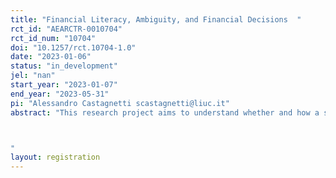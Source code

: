 ```yaml
---
title: "Financial Literacy, Ambiguity, and Financial Decisions  "
rct_id: "AEARCTR-0010704"
rct_id_num: "10704"
doi: "10.1257/rct.10704-1.0"
date: "2023-01-06"
status: "in_development"
jel: "nan"
start_year: "2023-01-07"
end_year: "2023-05-31"
pi: "Alessandro Castagnetti scastagnetti@liuc.it"
abstract: "This research project aims to understand whether and how a specific form of financial literacy influences invesment choices and attitudes towards uncertainty. In particular, here we want to study whether making individuals think more appropriately in terms of contingent reasoning improves how they think about financial decisions and whether this form of financial literacy shape investment decisions.

"
layout: registration
---
```


